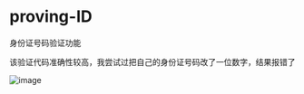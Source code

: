 # proving-ID
身份证号码验证功能

该验证代码准确性较高，我尝试过把自己的身份证号码改了一位数字，结果报错了

![image](https://github.com/suhuixiao/proving-ID/blob/master/1.png)
